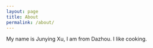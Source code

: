 ```yaml
---
layout: page
title: About
permalink: /about/
---
```


My name is Junying Xu, I am from Dazhou. I like cooking.
